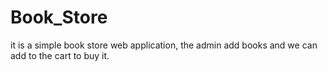 # Book_Store
it is a simple book store web application, the admin add books and we can add to the cart to buy it.
